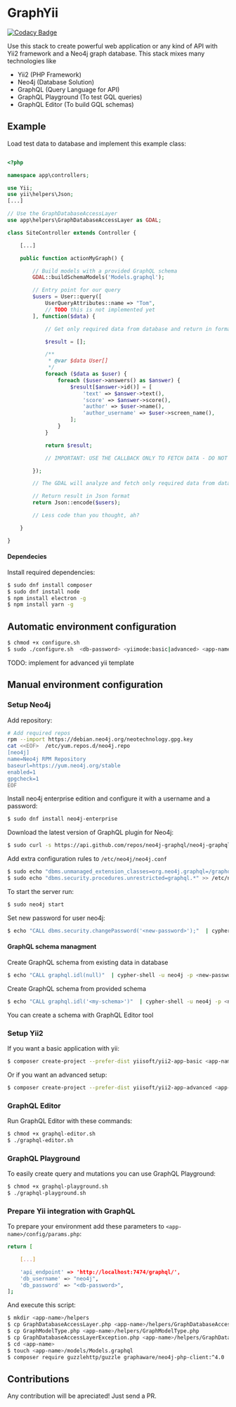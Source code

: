 # GraphYii

[![Codacy Badge](https://api.codacy.com/project/badge/Grade/952fc83ca44f4cdc97c83323c73e5561)](https://app.codacy.com/app/aghilarn/graphyii?utm_source=github.com&utm_medium=referral&utm_content=potitoaghilar/graphyii&utm_campaign=Badge_Grade_Dashboard)

Use this stack to create powerful web application or any kind of API with Yii2 framework and a Neo4j graph database. This stack mixes many technologies like
 - Yii2 (PHP Framework)
 - Neo4j (Database Solution)
 - GraphQL (Query Language for API)
 - GraphQL Playground (To test GQL queries)
 - GraphQL Editor (To build GQL schemas)

## Example
Load test data to database and implement this example class:
```php

<?php

namespace app\controllers;

use Yii;
use yii\helpers\Json;
[...]

// Use the GraphDatabaseAccessLayer
use app\helpers\GraphDatabaseAccessLayer as GDAL;

class SiteController extends Controller {

    [...]

    public function actionMyGraph() {

        // Build models with a provided GraphQL schema
        GDAL::buildSchemaModels('Models.graphql');

        // Entry point for our query
        $users = User::query([
            UserQueryAttributes::name => "Tom",
            // TODO this is not implemented yet
        ], function($data) {

            // Get only required data from database and return in format you want

            $result = [];

            /**
             * @var $data User[]
             */
            foreach ($data as $user) {
                foreach ($user->answers() as $answer) {
                    $result[$answer->id()] = [
                        'text' => $answer->text(),
                        'score' => $answer->score(),
                        'author' => $user->name(),
                        'author_username' => $user->screen_name(),
                    ];
                }
            }

            return $result;

            // IMPORTANT: USE THE CALLBACK ONLY TO FETCH DATA - DO NOT INCLUDE ANY OTHER LOGIC HERE!

        });

        // The GDAL will analyze and fetch only required data from database

        // Return result in Json format
        return Json::encode($users);

        // Less code than you thought, ah?

    }

}

```

#### Dependecies
Install required dependencies:
```sh
$ sudo dnf install composer
$ sudo dnf install node
$ npm install electron -g
$ npm install yarn -g
```

## Automatic environment configuration
```sh
$ chmod +x configure.sh
$ sudo ./configure.sh  <db-password> <yiimode:basic|advanced> <app-name>
```
TODO: implement for advanced yii template

## Manual environment configuration

### Setup Neo4j
Add repository:
```sh
# Add required repos
rpm --import https://debian.neo4j.org/neotechnology.gpg.key
cat <<EOF>  /etc/yum.repos.d/neo4j.repo
[neo4j]
name=Neo4j RPM Repository
baseurl=https://yum.neo4j.org/stable
enabled=1
gpgcheck=1
EOF
```

Install neo4j enterprise edition and configure it with a username and a password:
```sh
$ sudo dnf install neo4j-enterprise
```

Download the latest version of GraphQL plugin for Neo4j:
```sh
$ sudo curl -s https://api.github.com/repos/neo4j-graphql/neo4j-graphql/releases/latest | grep browser_download_url | cut -d '"' -f 4 | xargs wget -O /var/lib/neo4j/plugins
```

Add extra configuration rules to `/etc/neo4j/neo4j.conf`
```sh
$ sudo echo "dbms.unmanaged_extension_classes=org.neo4j.graphql=/graphql" >> /etc/neo4j/neo4j.conf
$ sudo echo "dbms.security.procedures.unrestricted=graphql.*" >> /etc/neo4j/neo4j.conf
```

To start the server run:
```sh
$ sudo neo4j start
```

Set new password for user neo4j:
```sh
$ echo "CALL dbms.security.changePassword('<new-password>');"  | cypher-shell -u neo4j -p neo4j
```

#### GraphQL schema managment
Create GraphQL schema from existing data in database
```sh
$ echo "CALL graphql.idl(null)"  | cypher-shell -u neo4j -p <new-password>
```

Create GraphQL schema from provided schema
```sh
$ echo "CALL graphql.idl('<my-schema>')"  | cypher-shell -u neo4j -p <new-password>
```
You can create a schema with GraphQL Editor tool

### Setup Yii2
If you want a basic application with yii:
```sh
$ composer create-project --prefer-dist yiisoft/yii2-app-basic <app-name>
```

Or if you want an advanced setup:
```sh
$ composer create-project --prefer-dist yiisoft/yii2-app-advanced <app-name>
```

### GraphQL Editor
Run GraphQL Editor with these commands:
```sh
$ chmod +x graphql-editor.sh
$ ./graphql-editor.sh
```

### GraphQL Playground
To easily create query and mutations you can use GraphQL Playground:
```sh
$ chmod +x graphql-playground.sh
$ ./graphql-playground.sh
```

### Prepare Yii integration with GraphQL
To prepare your environment add these parameters to `<app-name>/config/params.php`:
```sh
return [

    [...]

    'api_endpoint' => 'http://localhost:7474/graphql/',
    'db_username' => "neo4j",
    'db_password' => "<db-password>",
];
```

And execute this script:
```sh
$ mkdir <app-name>/helpers
$ cp GraphDatabaseAccessLayer.php <app-name>/helpers/GraphDatabaseAccessLayer.php
$ cp GraphModelType.php <app-name>/helpers/GraphModelType.php
$ cp GraphDatabaseAccessLayerException.php <app-name>/helpers/GraphDatabaseAccessLayerException.php
$ cd <app-name>
$ touch <app-name>/models/Models.graphql
$ composer require guzzlehttp/guzzle graphaware/neo4j-php-client:^4.0
```

## Contributions
Any contribution will be apreciated! Just send a PR.